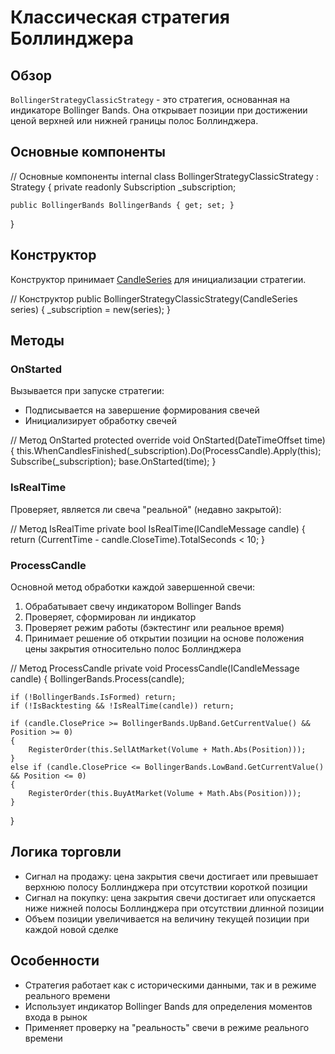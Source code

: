 # Классическая стратегия Боллинджера

## Обзор

`BollingerStrategyClassicStrategy` - это стратегия, основанная на индикаторе Bollinger Bands. Она открывает позиции при достижении ценой верхней или нижней границы полос Боллинджера.

## Основные компоненты

// Основные компоненты
internal class BollingerStrategyClassicStrategy : Strategy
{
    private readonly Subscription _subscription;

    public BollingerBands BollingerBands { get; set; }
}

## Конструктор

Конструктор принимает [CandleSeries](xref:StockSharp.Algo.Candles.CandleSeries) для инициализации стратегии.

// Конструктор
public BollingerStrategyClassicStrategy(CandleSeries series)
{
    _subscription = new(series);
}

## Методы

### OnStarted

Вызывается при запуске стратегии:

- Подписывается на завершение формирования свечей
- Инициализирует обработку свечей

// Метод OnStarted
protected override void OnStarted(DateTimeOffset time)
{
    this.WhenCandlesFinished(_subscription).Do(ProcessCandle).Apply(this);
    Subscribe(_subscription);
    base.OnStarted(time);
}

### IsRealTime

Проверяет, является ли свеча "реальной" (недавно закрытой):

// Метод IsRealTime
private bool IsRealTime(ICandleMessage candle)
{
    return (CurrentTime - candle.CloseTime).TotalSeconds < 10;
}

### ProcessCandle

Основной метод обработки каждой завершенной свечи:

1. Обрабатывает свечу индикатором Bollinger Bands
2. Проверяет, сформирован ли индикатор
3. Проверяет режим работы (бэктестинг или реальное время)
4. Принимает решение об открытии позиции на основе положения цены закрытия относительно полос Боллинджера

// Метод ProcessCandle
private void ProcessCandle(ICandleMessage candle)
{
    BollingerBands.Process(candle);

    if (!BollingerBands.IsFormed) return;
    if (!IsBacktesting && !IsRealTime(candle)) return;

    if (candle.ClosePrice >= BollingerBands.UpBand.GetCurrentValue() && Position >= 0)
    {
        RegisterOrder(this.SellAtMarket(Volume + Math.Abs(Position)));
    }
    else if (candle.ClosePrice <= BollingerBands.LowBand.GetCurrentValue() && Position <= 0)
    {
        RegisterOrder(this.BuyAtMarket(Volume + Math.Abs(Position)));
    }
}

## Логика торговли

- Сигнал на продажу: цена закрытия свечи достигает или превышает верхнюю полосу Боллинджера при отсутствии короткой позиции
- Сигнал на покупку: цена закрытия свечи достигает или опускается ниже нижней полосы Боллинджера при отсутствии длинной позиции
- Объем позиции увеличивается на величину текущей позиции при каждой новой сделке

## Особенности

- Стратегия работает как с историческими данными, так и в режиме реального времени
- Использует индикатор Bollinger Bands для определения моментов входа в рынок
- Применяет проверку на "реальность" свечи в режиме реального времени
